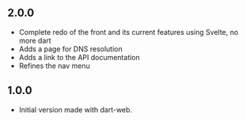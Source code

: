 ## 2.0.0

- Complete redo of the front and its current features using Svelte, no more dart
- Adds a page for DNS resolution
- Adds a link to the API documentation
- Refines the nav menu

## 1.0.0

- Initial version made with dart-web.
